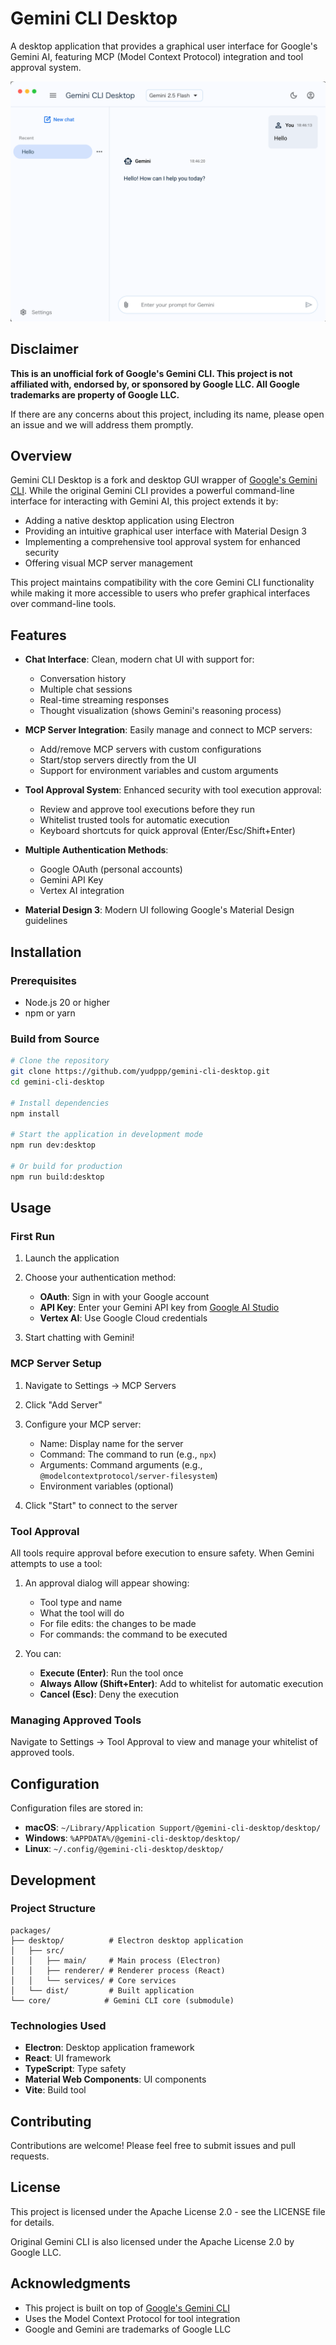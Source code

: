 # Gemini CLI Desktop

A desktop application that provides a graphical user interface for Google's Gemini AI, featuring MCP (Model Context Protocol) integration and tool approval system.

![Gemini CLI Desktop](./docs/assets/gemini-cli-desktop-screenshot.png)

## Disclaimer

**This is an unofficial fork of Google's Gemini CLI. This project is not affiliated with, endorsed by, or sponsored by Google LLC. All Google trademarks are property of Google LLC.**

If there are any concerns about this project, including its name, please open an issue and we will address them promptly.

## Overview

Gemini CLI Desktop is a fork and desktop GUI wrapper of [Google's Gemini CLI](https://github.com/google-gemini/gemini-cli). While the original Gemini CLI provides a powerful command-line interface for interacting with Gemini AI, this project extends it by:

- Adding a native desktop application using Electron
- Providing an intuitive graphical user interface with Material Design 3
- Implementing a comprehensive tool approval system for enhanced security
- Offering visual MCP server management

This project maintains compatibility with the core Gemini CLI functionality while making it more accessible to users who prefer graphical interfaces over command-line tools.

## Features

- **Chat Interface**: Clean, modern chat UI with support for:
  - Conversation history
  - Multiple chat sessions
  - Real-time streaming responses
  - Thought visualization (shows Gemini's reasoning process)

- **MCP Server Integration**: Easily manage and connect to MCP servers:
  - Add/remove MCP servers with custom configurations
  - Start/stop servers directly from the UI
  - Support for environment variables and custom arguments

- **Tool Approval System**: Enhanced security with tool execution approval:
  - Review and approve tool executions before they run
  - Whitelist trusted tools for automatic execution
  - Keyboard shortcuts for quick approval (Enter/Esc/Shift+Enter)

- **Multiple Authentication Methods**:
  - Google OAuth (personal accounts)
  - Gemini API Key
  - Vertex AI integration

- **Material Design 3**: Modern UI following Google's Material Design guidelines

## Installation

### Prerequisites

- Node.js 20 or higher
- npm or yarn

### Build from Source

```bash
# Clone the repository
git clone https://github.com/yudppp/gemini-cli-desktop.git
cd gemini-cli-desktop

# Install dependencies
npm install

# Start the application in development mode
npm run dev:desktop

# Or build for production
npm run build:desktop
```

## Usage

### First Run

1. Launch the application
2. Choose your authentication method:
   - **OAuth**: Sign in with your Google account
   - **API Key**: Enter your Gemini API key from [Google AI Studio](https://aistudio.google.com/apikey)
   - **Vertex AI**: Use Google Cloud credentials

3. Start chatting with Gemini!

### MCP Server Setup

1. Navigate to Settings → MCP Servers
2. Click "Add Server"
3. Configure your MCP server:
   - Name: Display name for the server
   - Command: The command to run (e.g., `npx`)
   - Arguments: Command arguments (e.g., `@modelcontextprotocol/server-filesystem`)
   - Environment variables (optional)

4. Click "Start" to connect to the server

### Tool Approval

All tools require approval before execution to ensure safety. When Gemini attempts to use a tool:

1. An approval dialog will appear showing:
   - Tool type and name
   - What the tool will do
   - For file edits: the changes to be made
   - For commands: the command to be executed

2. You can:
   - **Execute (Enter)**: Run the tool once
   - **Always Allow (Shift+Enter)**: Add to whitelist for automatic execution
   - **Cancel (Esc)**: Deny the execution

### Managing Approved Tools

Navigate to Settings → Tool Approval to view and manage your whitelist of approved tools.

## Configuration

Configuration files are stored in:

- **macOS**: `~/Library/Application Support/@gemini-cli-desktop/desktop/`
- **Windows**: `%APPDATA%/@gemini-cli-desktop/desktop/`
- **Linux**: `~/.config/@gemini-cli-desktop/desktop/`

## Development

### Project Structure

```
packages/
├── desktop/          # Electron desktop application
│   ├── src/
│   │   ├── main/     # Main process (Electron)
│   │   ├── renderer/ # Renderer process (React)
│   │   └── services/ # Core services
│   └── dist/         # Built application
└── core/            # Gemini CLI core (submodule)
```

### Technologies Used

- **Electron**: Desktop application framework
- **React**: UI framework
- **TypeScript**: Type safety
- **Material Web Components**: UI components
- **Vite**: Build tool

## Contributing

Contributions are welcome! Please feel free to submit issues and pull requests.

## License

This project is licensed under the Apache License 2.0 - see the LICENSE file for details.

Original Gemini CLI is also licensed under the Apache License 2.0 by Google LLC.

## Acknowledgments

- This project is built on top of [Google's Gemini CLI](https://github.com/google-gemini/gemini-cli)
- Uses the Model Context Protocol for tool integration
- Google and Gemini are trademarks of Google LLC
